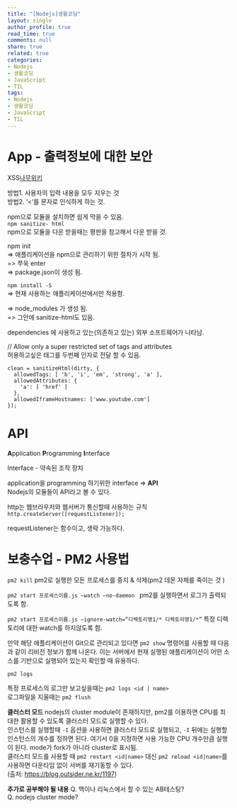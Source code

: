 ```yaml
---
title: "[Nodejs]생활코딩"
layout: single
author_profile: true
read_time: true
comments: null
share: true
related: true
categories:
- Nodejs
- 생활코딩
- JavaScript
- TIL
tags:
- Nodejs
- 생활코딩
- JavaScript
- TIL
---
```


# App - 출력정보에 대한 보안

XSS[나무위키](http:///namu.wiki/w/XSS)

방법1. 사용자의 입력 내용을 모두 지우는 것  
방법2. ‘<‘를 문자로 인식하게 하는 것.

npm으로 모듈을 설치하면 쉽게 막을 수 있음.  
	`npm sanitize- html`  
	npm으로 모듈을 다운 받을때는 평판을 참고해서 다운 받을 것.  

npm init  
=> 애플리케이션을 npm으로 관리하기 위한 절차가 시작 됨.  
=> 쭈욱 enter  
=> package.json이 생성 됨.  

`npm install -S `  
=> 현재 사용하는 애플리케이션에서만 적용함.  

=> node_modules 가 생성 됨.  
=> 그안에 sanitize-html도 있음.  

dependencies 에 사용하고 있는(의존하고 있는) 외부 소프트웨어가 나타남.  

// Allow only a super restricted set of tags and attributes  
허용하고싶은 태그를 두번째 인자로 전달 할 수 있음.  
```
clean = sanitizeHtml(dirty, {
  allowedTags: [ 'b', 'i', 'em', 'strong', 'a' ],
  allowedAttributes: {
    'a': [ 'href' ]
  },
  allowedIframeHostnames: ['www.youtube.com']
});
```

# API
**A**pplication **P**rogramming **I**nterface  

Interface - 약속된 조작 장치  

application을 programming 하기위한 interface => **API**  
Nodejs의 모듈들이 API라고 볼 수 있다.  

http는 웹브라우저와 웹서버가 통신할때 사용하는 규칙  
`http.createServer([requestListener]);`  

requestListener는 함수이고, 생략 가능하다.  

# 보충수업 - PM2 사용법

`pm2 kill`
pm2로 실행한 모든 프로세스를 중지 & 삭제(pm2 데몬 자체를 죽이는 것 )  

`pm2 start 프로세스이름.js —watch —no-daemon `
pm2를 실행하면서 로그가 출력되도록 함.  

`pm2 start 프로세스이름.js —ignore-watch=“디렉토리명1/* 디렉토리명1/*”`
특정 디렉토리에 대한 watch를 하지않도록 함.  

만약 해당 애플리케이션이 Git으로 관리되고 있다면 `pm2 show` 명령어를 사용할 때 다음과 같이 리비전 정보가 함께 나온다. 이는 서버에서 현재 실행된 애플리케이션이 어떤 소스를 기반으로 실행되어 있는지 확인할 때 유용하다.  

`pm2 logs`  
 
특정 프로세스의 로그만 보고싶을때는 `pm2 logs <id | name>`  
로그파일을 지울때는 `pm2 flush`  

**클러스터 모드**
nodejs의 cluster module이 존재하지만, pm2를 이용하면 CPU를 최대한 활용할 수 있도록 클러스터 모드로 실행할 수 있다.  
인스턴스를 실행할때 `-I` 옵션을 사용하면 클러스터 모드로 실행되고, `-I` 뒤에는 실행할 인스턴스의 개수를 정하면 된다. 여기서 0을 지정하면 사용 가능한 CPU 개수만큼 실행이 된다. mode가 fork가 아니라 cluster로 표시됨.  
클러스터 모드를 사용할 때 `pm2 restart <id|name>` 대신 `pm2 reload <id|name>`를 사용하면 다운타임 없이 서버를 재기동할 수 있다.  
(출처: https://blog.outsider.ne.kr/1197)

**추가로 공부해야 될 내용**
Q. 맥이나 리눅스에서 할 수 있는 AB테스팅?  
Q. nodejs cluster mode?